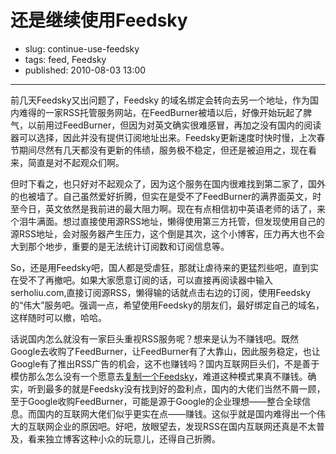 # 还是继续使用Feedsky

- slug: continue-use-feedsky
- tags: feed, Feedsky
- published: 2010-08-03 13:00

------------

前几天Feedsky又出问题了，Feedsky 的域名绑定会转向去另一个地址，作为国内难得的一家RSS托管服务网站，在FeedBurner被墙以后，好像开始玩起了脾气，以前用过FeedBurner，但因为对英文确实很难感冒，再加之没有国内的阅读器可以选择，因此并没有提供订阅地址出来。Feedsky更新速度时快时慢，上次春节期间尽然有几天都没有更新的伟绩，服务极不稳定，但还是被迫用之，现在看来，简直是对不起观众们啊。

但时下看之，也只好对不起观众了，因为这个服务在国内很难找到第二家了，国外的也被墙了。自己虽然爱好折腾，但实在是受不了FeedBurner的满界面英文，时至今日，英文依然是我前进的最大阻力啊。现在有点相信初中英语老师的话了，来个泪牛满面。想过直接使用源RSS地址，懒得使用第三方托管，但发现使用自己的源RSS地址，会对服务器产生压力，这个倒是其次，这个小博客，压力再大也不会大到那个地步，重要的是无法统计订阅数和订阅信息等。

So，还是用Feedsky吧，国人都是受虐狂，那就让虐待来的更猛烈些吧，直到实在受不了再撤吧。如果大家愿意订阅的话，可以直接再阅读器中输入serholiu.com,直接订阅源RSS，懒得输的话就点击右边的订阅，使用Feedsky的“伟大”服务吧。强调一点，希望使用Feedsky的朋友们，最好绑定自己的域名，这样随时可以撤，哈哈。

话说国内怎么就没有一家巨头重视RSS服务呢？想来是认为不赚钱吧。既然Google去收购了FeedBurner，让FeedBurner有了大靠山，因此服务稳定，也让Google有了推出RSS广告的机会，这不也赚钱吗？国内互联网巨头们，不是善于模仿那么怎么没有一个愿意去[复制一个Feedsky][1]，难道这种模式果真不赚钱。确实，听到最多的就是Feedsky没有找到好的盈利点，国内的大佬们当然不屑一顾，至于Google收购FeedBurner，可能是源于Google的企业理想——整合全球信息。而国内的互联网大佬们似乎更实在点——赚钱。这似乎就是国内难得出一个伟大的互联网企业的原因吧。好吧，放眼望去，发现RSS在国内互联网还真是不太普及，看来独立博客这种小众的玩意儿，还得自己折腾。


[1]: http://www.xjp.cc/2010-log/08/fuck-feedsky.html
